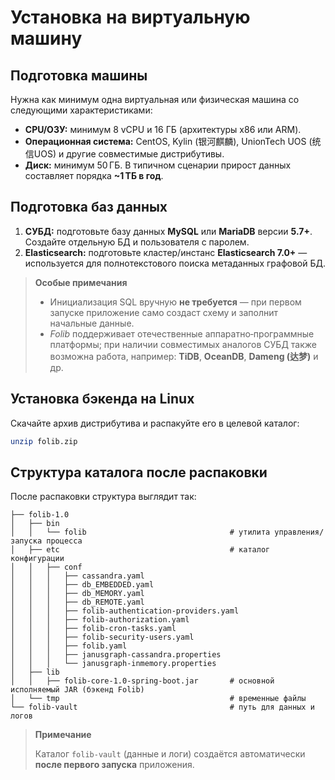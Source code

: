 # Установка на виртуальную машину

## Подготовка машины
Нужна как минимум одна виртуальная или физическая машина со следующими характеристиками:

- **CPU/ОЗУ:** минимум 8 vCPU и 16 ГБ (архитектуры x86 или ARM).
- **Операционная система:** CentOS, Kylin (银河麒麟), UnionTech UOS (统信UOS) и другие совместимые дистрибутивы.
- **Диск:** минимум 50 ГБ. В типичном сценарии прирост данных составляет порядка **~1 ТБ в год**.

## Подготовка баз данных
1. **СУБД:** подготовьте базу данных **MySQL** или **MariaDB** версии **5.7+**. Создайте отдельную БД и пользователя с паролем.
2. **Elasticsearch:** подготовьте кластер/инстанс **Elasticsearch 7.0+** — используется для полнотекстового поиска метаданных графовой БД.

> **Особые примечания**
>
> - Инициализация SQL вручную **не требуется** — при первом запуске приложение само создаст схему и заполнит начальные данные.
> - *Folib* поддерживает отечественные аппаратно‑программные платформы; при наличии совместимых аналогов СУБД также возможна работа, например: **TiDB**, **OceanDB**, **Dameng (达梦)** и др.

## Установка бэкенда на Linux
Скачайте архив дистрибутива и распакуйте его в целевой каталог:
```bash
unzip folib.zip
```

## Структура каталога после распаковки
После распаковки структура выглядит так:
```
├── folib-1.0
│   ├── bin
│   │   └── folib                                # утилита управления/запуска процесса
│   ├── etc                                      # каталог конфигурации
│   │   ├── conf
│   │   │   ├── cassandra.yaml
│   │   │   ├── db_EMBEDDED.yaml
│   │   │   ├── db_MEMORY.yaml
│   │   │   ├── db_REMOTE.yaml
│   │   │   ├── folib-authentication-providers.yaml
│   │   │   ├── folib-authorization.yaml
│   │   │   ├── folib-cron-tasks.yaml
│   │   │   ├── folib-security-users.yaml
│   │   │   ├── folib.yaml
│   │   │   ├── janusgraph-cassandra.properties
│   │   │   └── janusgraph-inmemory.properties
│   ├── lib
│   │   ├── folib-core-1.0-spring-boot.jar       # основной исполняемый JAR (бэкенд Folib)
│   └── tmp                                      # временные файлы
└── folib-vault                                  # путь для данных и логов
```

> **Примечание**
>
> Каталог `folib-vault` (данные и логи) создаётся автоматически **после первого запуска** приложения.
